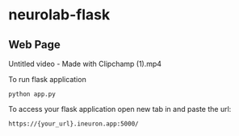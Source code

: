 # neurolab-flask
## Web Page
Untitled video - Made with Clipchamp (1).mp4


To run flask application 

```
python app.py
```


To access your flask application open new tab in and paste the url:
```
https://{your_url}.ineuron.app:5000/
```
